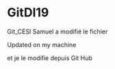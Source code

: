 # GitDI19
Git_CESI
Samuel a modifié le fichier


Updated on my machine

et je le modifie depuis Git Hub

